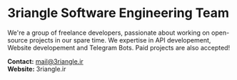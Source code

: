# 3riangle Software Engineering Team
We're a group of freelance developers, passionate about working on open-source projects in our spare time.
We expertise in API developement, Website developement and Telegram Bots.
Paid projects are also accepted!

**Contact:** mail@3riangle.ir <br>
**Website:** 3riangle.ir
